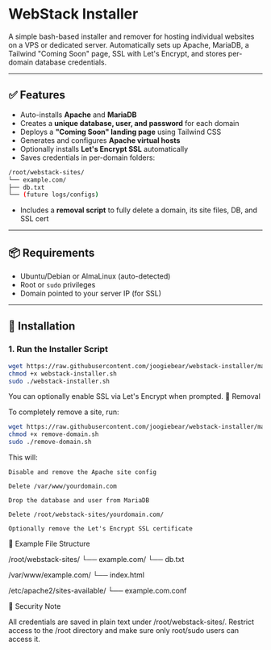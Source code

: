 # WebStack Installer

A simple bash-based installer and remover for hosting individual websites on a VPS or dedicated server. Automatically sets up Apache, MariaDB, a Tailwind "Coming Soon" page, SSL with Let's Encrypt, and stores per-domain database credentials.

---

## ✅ Features

- Auto-installs **Apache** and **MariaDB**
- Creates a **unique database, user, and password** for each domain
- Deploys a **"Coming Soon" landing page** using Tailwind CSS
- Generates and configures **Apache virtual hosts**
- Optionally installs **Let's Encrypt SSL** automatically
- Saves credentials in per-domain folders:

```bash
/root/webstack-sites/
└── example.com/
├── db.txt
└── (future logs/configs)
```
- Includes a **removal script** to fully delete a domain, its site files, DB, and SSL cert

---

## 📦 Requirements

- Ubuntu/Debian or AlmaLinux (auto-detected)
- Root or `sudo` privileges
- Domain pointed to your server IP (for SSL)

---

## 🚀 Installation

### 1. Run the Installer Script

```bash
wget https://raw.githubusercontent.com/joogiebear/webstack-installer/main/webstack-installer.sh
chmod +x webstack-installer.sh
sudo ./webstack-installer.sh
```
You can optionally enable SSL via Let's Encrypt when prompted.
🧹 Removal

To completely remove a site, run:
```bash
wget https://raw.githubusercontent.com/joogiebear/webstack-installer/main/remove-domain.sh
chmod +x remove-domain.sh
sudo ./remove-domain.sh

```
This will:

    Disable and remove the Apache site config

    Delete /var/www/yourdomain.com

    Drop the database and user from MariaDB

    Delete /root/webstack-sites/yourdomain.com/

    Optionally remove the Let's Encrypt SSL certificate

📁 Example File Structure

/root/webstack-sites/
└── example.com/
    └── db.txt

/var/www/example.com/
└── index.html

/etc/apache2/sites-available/
└── example.com.conf

🔐 Security Note

All credentials are saved in plain text under /root/webstack-sites/. Restrict access to the /root directory and make sure only root/sudo users can access it.
